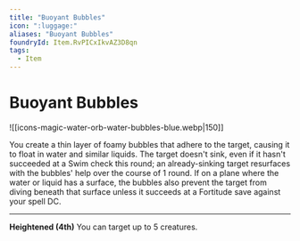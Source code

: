 ```yaml
---
title: "Buoyant Bubbles"
icon: ":luggage:"
aliases: "Buoyant Bubbles"
foundryId: Item.RvPICxIkvAZ3D8qn
tags:
  - Item
---
```


# Buoyant Bubbles
![[icons-magic-water-orb-water-bubbles-blue.webp|150]]

You create a thin layer of foamy bubbles that adhere to the target, causing it to float in water and similar liquids. The target doesn't sink, even if it hasn't succeeded at a Swim check this round; an already-sinking target resurfaces with the bubbles' help over the course of 1 round. If on a plane where the water or liquid has a surface, the bubbles also prevent the target from diving beneath that surface unless it succeeds at a Fortitude save against your spell DC.

* * *

**Heightened (4th)** You can target up to 5 creatures.
